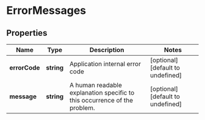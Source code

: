 # ErrorMessages

## Properties
| Name | Type | Description | Notes |
| ------------ | ------------- | ------------- | ------------- |
| **errorCode** | **string** | Application internal error code  | [optional] [default to undefined] |
| **message** | **string** | A human readable explanation specific to this occurrence of the problem.  | [optional] [default to undefined] |


